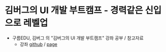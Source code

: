 # 김버그의 UI 개발 부트캠프 - 경력같은 신입으로 레벨업

- 구름EDU, 김버그 의 "김버그의 UI 개발 부트캠프" 강좌 공부 / 참고자료
  - 강좌 [github](https://github.com/rohjs/tomorrow-house) / [page](https://kimbug.github.io/tomorrow-house/)
